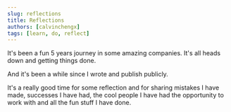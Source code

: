 ```yaml
---
slug: reflections
title: Reflections
authors: [calvinchengx]
tags: [learn, do, reflect]
---
```


It's been a fun 5 years journey in some amazing companies.  It's all heads down and getting things done.

And it's been a while since I wrote and publish publicly.

It's a really good time for some reflection and for sharing mistakes I have made, successes I have had, the cool people I have had the opportunity to work with and all the fun stuff I have done.

